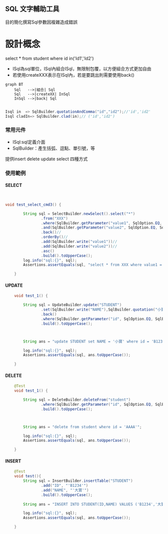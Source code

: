 ## SQL 文字輔助工具

目的簡化撰寫Sql參數因複雜造成錯誤

# 設計概念

select * from student where id in('Id1','Id2')

- ISql為sql單位，ISql內組合ISql，無限制包覆，以方便組合方式更加自由
- 若使用createXXX表示在ISql內，若是要跳出則需要使用back()

```mermaid
graph BT
    Sql   -->|組合| Sql
    Sql   -->|createXX| InSql
    InSql -->|back| Sql
   
```

```java
Isql in  => SqlBuilder.quotationAndComma("id","id2");//'id','id2'
Isql cladIn=> SqlBuilder.clad(in);// ('id','id2')
```

### 常用元件

- ISql:sql定義介面
- SqlBuilder：產生括弧、逗點、單引號，等

提供insert delete update select 四種方式

### 使用範例

#### SELECT

```java


void test_select_cmd3() {

        String sql = SelectBuilder.newSelect().select("*")
                .from("XXX")
                .where(SqlBuilder.getParameter("value1", SqlOption.EQ, SqlBuilder.write(":value1")))
                .and(SqlBuilder.getParameter("value2", SqlOption.EQ, SqlBuilder.write(":value2")))//
                .back()//
                .orderBy()//
                .add(SqlBuilder.write("value1"))//
                .add(SqlBuilder.write("value2"))//
                .asc()
                .build().toUpperCase();
        log.info("sql:{}", sql);
        Assertions.assertEquals(sql, "select * from XXX where value1 = :value1 AND value2 = :value2 order by value1,value2 asc ".toUpperCase());

    }

```

#### UPDATE

```java
    void test_1() {

        String sql = UpdateBuilder.update("STUDENT")
                .set(SqlBuilder.write("NAME"),SqlBuilder.quotation("小寶"))
                .back()
                .where(SqlBuilder.getParameter("id", SqlOption.EQ, SqlBuilder.quotation("B1234")))
                .build().toUpperCase();



        String ans = "update STUDENT set NAME = '小寶' where id = 'B1234'";

        log.info("sql:{}", sql);
        Assertions.assertEquals(sql, ans.toUpperCase());

    }
```

#### DELETE

```java
    @Test
    void test_1() {

        String sql = DeleteBuilder.deleteFrom("student")
                .where(SqlBuilder.getParameter("id", SqlOption.EQ, SqlBuilder.quotation("AAAA")))
                .build().toUpperCase();



        String ans = "delete from student where id = 'AAAA'";

        log.info("sql:{}", sql);
        Assertions.assertEquals(sql, ans.toUpperCase());

    }
```

#### INSERT

```java
    @Test
    void test(){
        String sql = InsertBuilder.insertTable("STUDENT")
                .add("ID", "'B1234'")
                .add("NAME", "'大寶'")
                .build().toUpperCase();
  
        String ans = "INSERT INTO STUDENT(ID,NAME) VALUES ('B1234','大寶')";

        log.info("sql:{}", sql);
        Assertions.assertEquals(sql, ans.toUpperCase());

    }
```


